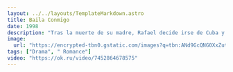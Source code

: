 ```yaml
---
layout: ../../layouts/TemplateMarkdown.astro
title: Baila Conmigo
date: 1998
description: "Tras la muerte de su madre, Rafael decide irse de Cuba y viajar a Texas a encontrarse con su padre John Burnett (dueño de una escuela de baile), al que no conoce. Al llegar, Rafael no sabe cómo contarle la verdad a su padre y empieza a trabajar como asistente de limpieza en la escuela de baile, allí conoce a la maestra de baile Ruby Sinclair. Pronto se dan cuenta de que es un gran bailarín y lo incluyen en el baile que están preparando para la competición de Las Vegas"
image:
  url: "https://encrypted-tbn0.gstatic.com/images?q=tbn:ANd9GcQNG0XxZutjdQ7cbRKEFRDF3U97Z8_PUPi-bnupc-YyLfbmGYr3"
tags: ["Drama", " Romance"]
video: "https://ok.ru/video/7452864678575"
---
```

